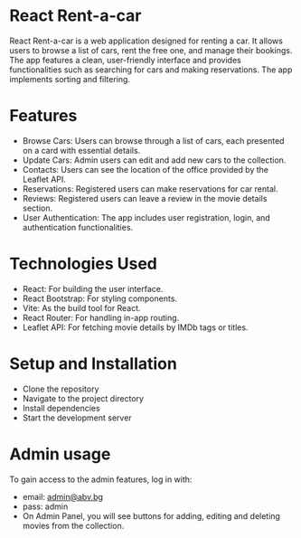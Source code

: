 # React Rent-a-car
React Rent-a-car is a web application designed for renting a car. It allows users to browse a list of cars, rent the free one, and manage their bookings. The app features a clean, user-friendly interface and provides functionalities such as searching for cars and making reservations. The app implements sorting and filtering.

# Features
* Browse Cars: Users can browse through a list of cars, each presented on a card with essential details.
* Update Cars: Admin users can edit and add new cars to the collection.
* Contacts: Users can see the location of the office provided by the Leaflet API.
* Reservations: Registered users can make reservations for car rental.
* Reviews: Registered users can leave a review in the movie details section.
* User Authentication: The app includes user registration, login, and authentication functionalities.
# Technologies Used
* React: For building the user interface.
* React Bootstrap: For styling components.
* Vite: As the build tool for React.
* React Router: For handling in-app routing.
* Leaflet API: For fetching movie details by IMDb tags or titles.
# Setup and Installation
* Clone the repository
* Navigate to the project directory
* Install dependencies
* Start the development server
# Admin usage
To gain access to the admin features, log in with:
* email: admin@abv.bg
* pass: admin
* On Admin Panel, you will see buttons for adding, editing and deleting movies from the collection.
